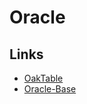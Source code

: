   # Oracle 
  
  ## Links 
  * [OakTable](http://www.oaktable.net/category/tags/string-aggregation)
  * [Oracle-Base](https://oracle-base.com/)
